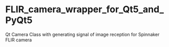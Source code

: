 # FLIR_camera_wrapper_for_Qt5_and_PyQt5
Qt Camera Class with generating signal of image reception for Spinnaker FLIR camera
